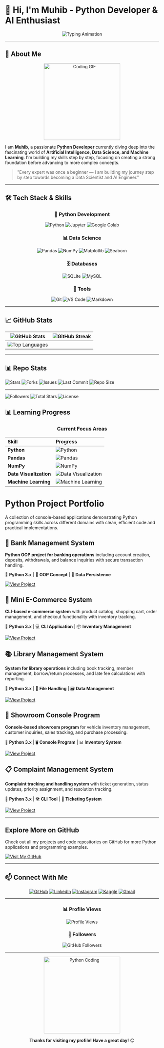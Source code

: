 # 🤖 Hi, I'm Muhib - Python Developer & AI Enthusiast

<div align="center">
  <img src="https://readme-typing-svg.demolab.com?font=JetBrains+Mono&weight=800&size=38&duration=3500&pause=800&color=6366F1&center=true&vCenter=true&width=850&lines=Python+Developer;AI+and+Data+Science+Learner;Future+Machine+Learning+Engineer" alt="Typing Animation" />
</div>

---

## 🚀 About Me

<div align="center">
  <img src="https://media.giphy.com/media/LMcB8XospGZO8UQq87/giphy.gif" width="250" alt="Coding GIF">
</div>

I am **Muhib**, a passionate **Python Developer** currently diving deep into the fascinating world of **Artificial Intelligence, Data Science, and Machine Learning**. I'm building my skills step by step, focusing on creating a strong foundation before advancing to more complex concepts.

> "Every expert was once a beginner — I am building my journey step by step towards becoming a Data Scientist and AI Engineer."

---

## 🛠 Tech Stack & Skills

<div align="center">

### 🐍 Python Development
![Python](https://img.shields.io/badge/Python-3776AB?style=for-the-badge&logo=python&logoColor=white)
![Jupyter](https://img.shields.io/badge/Jupyter-F37626?style=for-the-badge&logo=Jupyter&logoColor=white)
![Google Colab](https://img.shields.io/badge/Colab-F9AB00?style=for-the-badge&logo=googlecolab&color=525252)

### 📊 Data Science
![Pandas](https://img.shields.io/badge/Pandas-2C2D72?style=for-the-badge&logo=pandas&logoColor=white)
![NumPy](https://img.shields.io/badge/Numpy-777BB4?style=for-the-badge&logo=numpy&logoColor=white)
![Matplotlib](https://img.shields.io/badge/Matplotlib-%23ffffff.svg?style=for-the-badge&logo=Matplotlib&logoColor=black)
![Seaborn](https://img.shields.io/badge/Seaborn-0C7B93?style=for-the-badge)

### 🗄️ Databases
![SQLite](https://img.shields.io/badge/SQLite-07405E?style=for-the-badge&logo=sqlite&logoColor=white)
![MySQL](https://img.shields.io/badge/MySQL-00000F?style=for-the-badge&logo=mysql&logoColor=white)

### 🔧 Tools
![Git](https://img.shields.io/badge/Git-F05032?style=for-the-badge&logo=git&logoColor=white)
![VS Code](https://img.shields.io/badge/VS_Code-0078D4?style=for-the-badge&logo=visual%20studio%20code&logoColor=white)
![Markdown](https://img.shields.io/badge/Markdown-000000?style=for-the-badge&logo=markdown&logoColor=white)

</div>

---

## 📈 GitHub Stats

<div align="center">
  
| <img src="https://github-readme-stats.vercel.app/api?username=Mk-x404&show_icons=true&theme=radical&hide_border=true&bg_color=00000000&title_color=6366F1&icon_color=6366F1&text_color=ffffff&ring_color=6366F1" alt="GitHub Stats" /> | <img src="https://github-readme-streak-stats.herokuapp.com/?user=Mk-x404&theme=radical&hide_border=true&background=00000000&stroke=6366F1&ring=6366F1&fire=6366F1&currStreakLabel=6366F1" alt="GitHub Streak" /> |
| :--------------------------------------------------------------------------------------------------------------------------------------------------------------------------------------------------------------------------------------: | :--------------------------------------------------------------------------------------------------------------------------------------------------------------------------------------------------------------: |
| <img src="https://github-readme-stats.vercel.app/api/top-langs/?username=Mk-x404&layout=compact&theme=radical&hide_border=true&bg_color=00000000&title_color=6366F1&text_color=ffffff&border_radius=15" alt="Top Languages" /> | |

</div>

---

## 📊 Repo Stats  

![Stars](https://img.shields.io/github/stars/Mk-x404/Python-practice?style=for-the-badge&logo=github&color=yellow)
![Forks](https://img.shields.io/github/forks/Mk-x404/Python-practice?style=for-the-badge&logo=github&color=blue)
![Issues](https://img.shields.io/github/issues/Mk-x404/Python-practice?style=for-the-badge&logo=github&color=red)
![Last Commit](https://img.shields.io/github/last-commit/Mk-x404/Python-practice?style=for-the-badge&logo=git&color=orange)
![Repo Size](https://img.shields.io/github/repo-size/Mk-x404/Python-practice?style=for-the-badge&logo=files&color=green)

---
![Followers](https://img.shields.io/github/followers/Mk-x404?style=social)
![Total Stars](https://img.shields.io/github/stars/Mk-x404?style=social)
![License](https://img.shields.io/github/license/Mk-x404/Python-practice)



## 📊 Learning Progress

<div align="center">

### Current Focus Areas

| **Skill** | **Progress** |
| :--- | :--- |
| **Python** | ![Python](https://img.shields.io/badge/90%25-6366F1?style=for-the-badge&logo=python&logoColor=white) |
| **Pandas** | ![Pandas](https://img.shields.io/badge/70%25-6366F1?style=for-the-badge&logo=pandas&logoColor=white) |
| **NumPy** | ![NumPy](https://img.shields.io/badge/65%25-6366F1?style=for-the-badge&logo=numpy&logoColor=white) |
| **Data Visualization** | ![Data Visualization](https://img.shields.io/badge/60%25-6366F1?style=for-the-badge&logo=matplotlib&logoColor=white) |
| **Machine Learning** | ![Machine Learning](https://img.shields.io/badge/40%25-6366F1?style=for-the-badge&logo=scikit-learn&logoColor=white) |

</div>

# Python Project Portfolio

A collection of console-based applications demonstrating Python programming skills across different domains with clean, efficient code and practical implementations.

## 🏦 Bank Management System
**Python OOP project for banking operations** including account creation, deposits, withdrawals, and balance inquiries with secure transaction handling.

🐍 **Python 3.x** | 🔄 **OOP Concept** | 💾 **Data Persistence**

[![View Project](https://img.shields.io/badge/View-Project-2563EB?style=for-the-badge)](https://github.com/Mk-x404/Python-practice/blob/main/Bank%20Account%20Managment%20System.py)

## 🛒 Mini E-Commerce System
**CLI-based e-commerce system** with product catalog, shopping cart, order management, and checkout functionality with inventory tracking.

🐍 **Python 3.x** | 💻 **CLI Application** | 📦 **Inventory Management**

[![View Project](https://img.shields.io/badge/View-Project-8B5CF6?style=for-the-badge)](https://github.com/Mk-x404/Python-practice/blob/main/Ecommerce%20Commerce%20Management.ipynb)

## 📚 Library Management System
**System for library operations** including book tracking, member management, borrow/return processes, and late fee calculations with reporting.

🐍 **Python 3.x** | 📁 **File Handling** | 🗃️ **Data Management**

[![View Project](https://img.shields.io/badge/View-Project-059669?style=for-the-badge)](https://github.com/Mk-x404/Python-practice/blob/main/Library%20Managment%20System.py)

## 🚗 Showroom Console Program
**Console-based showroom program** for vehicle inventory management, customer inquiries, sales tracking, and purchase processing.

🐍 **Python 3.x** | 🖥️ **Console Program** | 📊 **Inventory System**

[![View Project](https://img.shields.io/badge/View-Project-DC2626?style=for-the-badge)](https://github.com/Mk-x404/Python-practice/blob/main/Showroom%20console%20program.ipynb)

## 📋 Complaint Management System
**Complaint tracking and handling system** with ticket generation, status updates, priority assignment, and resolution tracking.

🐍 **Python 3.x** | 🛠️ **CLI Tool** | 🎫 **Ticketing System**

[![View Project](https://img.shields.io/badge/View-Project-D97706?style=for-the-badge)](https://github.com/Mk-x404/Python-practice/blob/main/complaint%20management%20system.ipynb)

---

## Explore More on GitHub

Check out all my projects and code repositories on GitHub for more Python applications and programming examples.

[![Visit My GitHub](https://img.shields.io/badge/Visit-My_GitHub-238636?style=for-the-badge&logo=github)](https://github.com/Mk-x404/Python-practice)
</div>

---

## 📫 Connect With Me

<div align="center">
  
[![GitHub](https://img.shields.io/badge/GitHub-181717?style=for-the-badge&logo=github&logoColor=white)](https://github.com/Mk-x404)
[![LinkedIn](https://img.shields.io/badge/LinkedIn-0A66C2?style=for-the-badge&logo=linkedin&logoColor=white)](https://www.linkedin.com/in/muhib-khan-x73)
[![Instagram](https://img.shields.io/badge/Instagram-E4405F?style=for-the-badge&logo=instagram&logoColor=white)](https://instagram.com/me._.muhiiib)
[![Kaggle](https://img.shields.io/badge/Kaggle-20BEFF?style=for-the-badge&logo=kaggle&logoColor=white)](https://www.kaggle.com/muhibbb)
[![Gmail](https://img.shields.io/badge/Gmail-D14836?style=for-the-badge&logo=gmail&logoColor=white)](mailto:your-email@gmail.com)

</div>

---

<div align="center">
  
### 📊 Profile Views
![Profile Views](https://komarev.com/ghpvc/?username=Mk-x404&color=6366F1&style=for-the-badge&label=PROFILE+VISITORS)

### 👥 Followers
![GitHub Followers](https://img.shields.io/github/followers/Mk-x404?color=6366F1&style=for-the-badge&logo=github&label=FOLLOWERS)

</div>

---

<div align="center">
  
<img src="https://media.giphy.com/media/coxQHKASG60HrHtvkt/giphy.gif" width="250" alt="Python Coding">

**Thanks for visiting my profile! Have a great day!** 😊

</div>
